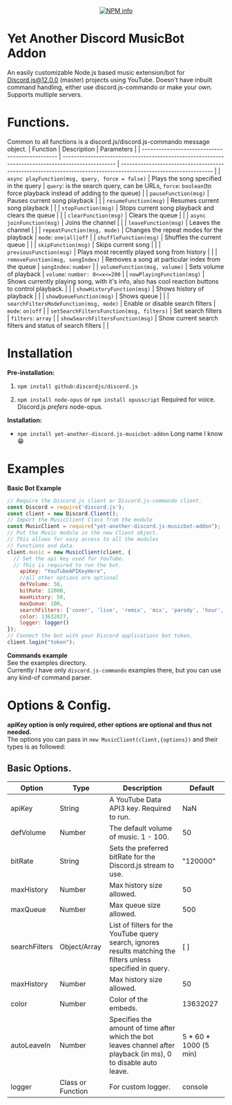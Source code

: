 <div align="center">
  <p>
    <a href="https://nodei.co/npm/yet-another-discord.js-musicbot-addon
/"><img src="https://nodei.co/npm/yet-another-discord.js-musicbot-addon.png?downloads=true&stars=true" alt="NPM info" /></a>
  </p>
</div>

# Yet Another Discord MusicBot Addon
An easily customizable Node.js based music extension/bot for Discord.js@12.0.0 (master) projects using YouTube. Doesn't have inbuilt command handling, either use discord.js-commando or make your own. Supports multiple servers.

# Functions.
Common to all functions is a discord.js/discord.js-commando message object.
| Function                                        | Description                                                                                       | Parameters                                                                                                      |
| ----------------------------------------------- | ------------------------------------------------------------------------------------------------- | --------------------------------------------------------------------------------------------------------------- |
| `async playFunction(msg, query, force = false)` | Plays the song specified in the query                                                             | `query`: is the search query, can be URLs, `force`: `boolean`(to force playback instead of adding to the queue) |
| `pauseFunction(msg)`                            | Pauses current song playback                                                                      |                                                                                                                 |
| `resumeFunction(msg)`                           | Resumes current song playback                                                                     |                                                                                                                 |
| `stopFunction(msg)`                             | Stops current song playback and clears the queue                                                  |                                                                                                                 |
| `clearFunction(msg)`                            | Clears the queue                                                                                  |                                                                                                                 |
| `async joinFunction(msg)`                       | Joins the channel                                                                                 |                                                                                                                 |
| `leaveFunction(msg)`                            | Leaves the channel                                                                                |                                                                                                                 |
| `repeatFunction(msg, mode)`                     | Changes the repeat modes for the playback                                                         | `mode`: `one|all|off`                                                                                           |
| `shuffleFunction(msg)`                          | Shuffles the current queue                                                                        |                                                                                                                 |
| `skipFunction(msg)`                             | Skips current song                                                                                |                                                                                                                 |
| `previousFunction(msg)`                         | Plays most recently played song from history                                                      |                                                                                                                 |
| `removeFunction(msg, songIndex)`                | Removes a song at particular index from the queue                                                 | `songIndex`: `number`                                                                                           |
| `volumeFunction(msg, volume)`                   | Sets volume of playback                                                                           | `volume`: `number: 0<=x<=200`                                                                                   |
| `nowPlayingFunction(msg)`                       | Shows currently playing song, with it's info, also has cool reaction buttons to control playback. |                                                                                                                 |
| `showHistoryFunction(msg)`                      | Shows history of playback                                                                         |                                                                                                                 |
| `showQueueFunction(msg)`                        | Shows queue                                                                                       |                                                                                                                 |
| `searchFiltersModeFunction(msg, mode)`          | Enable or disable search filters                                                                  | `mode`: `on|off`                                                                                                |
| `setSearchFiltersFunction(msg, filters)`        | Set search filters                                                                                | `filters`: `array`                                                                                              |
| `showSearchFiltersFunction(msg)`                | Show current search filters and status of search filters                                          |                                                                                                                 |


# Installation
__Pre-installation:__
1. `npm install github:discordjs/discord.js`

2. `npm install node-opus` or `npm install opusscript`
Required for voice. Discord.js _prefers_ node-opus.

__Installation:__
* `npm install yet-another-discord.js-musicbot-addon`
Long name I know 😁

# Examples
__Basic Bot Example__
```js
// Require the Discord.js client or Discord.js-commando client.
const Discord = require('discord.js');
const client = new Discord.Client();
// Import the MusicClient Class from the module
const MusicClient = require("yet-another-discord.js-musicbot-addon");
// Put the Music module in the new Client object.
// This allows for easy access to all the modules
// functions and data.
client.music = new MusicClient(client, {
  // Set the api key used for YouTube.
  // This is required to run the bot.
	apiKey: "YouTubeAPIKeyHere",
	//all other options are optional
	defVolume: 50,
	bitRate: 12000,
	maxHistory: 50,
	maxQueue: 100,
	searchFilters: ['cover', 'live', 'remix', 'mix', 'parody', 'hour', 'extended', 'trailer'],
	color: 13632027,
	logger: logger()
});
// Connect the bot with your Discord applications bot token.
client.login("token");
```
__Commands example__  
See the examples directory.  
Currently I have only `discord.js-commando` examples there, but you can use any kind-of command parser.

# Options & Config.
__apiKey option is only required, other options are optional and thus not needed.__  
The options you can pass in `new MusicClient(client,{options})` and their types is as followed:

## Basic Options.
| Option        | Type              | Description                                                                                                      | Default               |
| ------------- | ----------------- | ---------------------------------------------------------------------------------------------------------------- | --------------------- |
| apiKey        | String            | A YouTube Data API3 key. Required to run.                                                                        | NaN                   |
| defVolume     | Number            | The default volume of music. 1 - 100.                                                                            | 50                    |
| bitRate       | String            | Sets the preferred bitRate for the Discord.js stream to use.                                                     | "120000"              |
| maxHistory    | Number            | Max history size allowed.                                                                                        | 50                    |
| maxQueue      | Number            | Max queue size allowed.                                                                                          | 500                   |
| searchFilters | Object/Array      | List of filters for the YouTube query search, ignores results matching the filters unless specified in query.    | [ ]                   |
| maxHistory    | Number            | Max history size allowed.                                                                                        | 50                    |
| color         | Number            | Color of the embeds.                                                                                             | 13632027              |
| autoLeaveIn   | Number            | Specifies the amount of time after which the bot leaves channel after playback (in ms), 0 to disable auto leave. | 5 * 60 * 1000 (5 min) |
| logger        | Class or Function | For custom logger.                                                                                               | console               |
